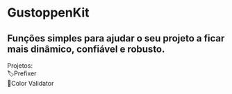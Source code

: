 # GustoppenKit
Funções simples para ajudar o seu projeto a ficar mais dinâmico, confiável e robusto.
------------
Projetos:<br>
🏷️Prefixer<br>
🎨Color Validator
